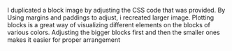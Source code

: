I duplicated a block image by adjusting the CSS code that was provided. 
By Using margins and paddings to adjust, i recreated larger image.
Plotting blocks is a great way of visualizing different elements on the blocks of various colors.
Adjusting the bigger blocks first and then the smaller ones makes it easier for proper arrangement

